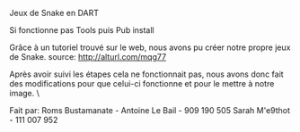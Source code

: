 Jeux de Snake en DART

Si fonctionne pas Tools puis Pub install 

Grâce à un tutoriel trouvé sur le web, nous avons pu créer notre propre jeux de Snake. 
source: http://alturl.com/mqg77

Après avoir suivi les étapes cela ne fonctionnait pas, nous avons donc fait des modifications pour que celui-ci fonctionne et pour le mettre à notre image. \

Fait par:
Roms Bustamanate - 
Antoine Le Bail - 909 190 505
Sarah M\'e9thot - 111 007 952
